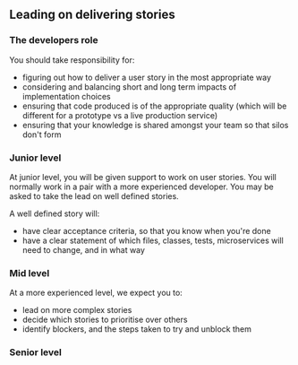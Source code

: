 ## Leading on delivering stories

### The developers role

You should take responsibility for:
- figuring out how to deliver a user story in the most appropriate way
- considering and balancing short and long term impacts of implementation choices
- ensuring that code produced is of the appropriate quality (which will be different for a prototype vs a live production service)
- ensuring that your knowledge is shared amongst your team so that silos don't form

### Junior level

At junior level, you will be given support to work on user stories. You will normally work in a pair with a more experienced developer. You may be asked to take the lead on well defined stories. 

A well defined story will:

- have clear acceptance criteria, so that you know when you're done
- have a clear statement of which files, classes, tests, microservices will need to change, and in what way

### Mid level

At a more experienced level, we expect you to:
- lead on more complex stories
- decide which stories to prioritise over others
- identify blockers, and the steps taken to try and unblock them 

### Senior level
